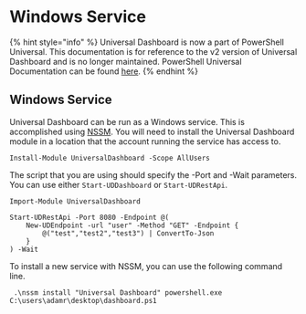 # Windows Service

{% hint style="info" %}
Universal Dashboard is now a part of PowerShell Universal. This documentation is for reference to the v2 version of Universal Dashboard and is no longer maintained. PowerShell Universal Documentation can be found [here](https://docs.ironmansoftware.com).
{% endhint %}

## Windows Service

Universal Dashboard can be run as a Windows service. This is accomplished using [NSSM](https://nssm.cc/). You will need to install the Universal Dashboard module in a location that the account running the service has access to.

```text
Install-Module UniversalDashboard -Scope AllUsers
```

The script that you are using should specify the -Port and -Wait parameters. You can use either `Start-UDDashboard` or `Start-UDRestApi`.

```text
Import-Module UniversalDashboard

Start-UDRestApi -Port 8080 -Endpoint @(
    New-UDEndpoint -url "user" -Method "GET" -Endpoint {
        @("test","test2","test3") | ConvertTo-Json
    }
) -Wait
```

To install a new service with NSSM, you can use the following command line.

```text
 .\nssm install "Universal Dashboard" powershell.exe C:\users\adamr\desktop\dashboard.ps1
```

